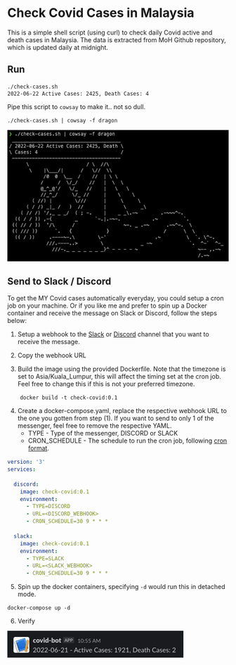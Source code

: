 # Check Covid Cases in Malaysia
This is a simple shell script (using curl) to check daily Covid active and death cases in Malaysia. The data is extracted from MoH Github repository, which is updated daily at midnight.

## Run

    ./check-cases.sh
    2022-06-22 Active Cases: 2425, Death Cases: 4

Pipe this script to `cowsay` to make it.. not so dull.
    
    ./check-cases.sh | cowsay -f dragon

![ss-cowsay](./images/ss-cowsay.png)

## Send to Slack / Discord
To get the MY Covid cases automatically everyday, you could setup a cron job on your machine. Or if you like me and prefer to spin up a Docker container and receive the message on Slack or Discord, follow the steps below:
1. Setup a webhook to the [Slack](https://api.slack.com/messaging/webhooks) or [Discord](https://support.discord.com/hc/en-us/articles/228383668-Intro-to-Webhooks) channel that you want to receive the message.

2. Copy the webhook URL

3. Build the image using the provided Dockerfile. Note that the timezone is set to Asia/Kuala_Lumpur, this will affect the timing set at the cron job. Feel free to change this if this is not your preferred timezone.
```
    docker build -t check-covid:0.1
```

4. Create a docker-compose.yaml, replace the respective webhook URL to the one you gotten from step (1). If you want to send to only 1 of the messenger, feel free to remove the respective YAML. 
    - TYPE - Type of the messenger, DISCORD or SLACK
    - CRON_SCHEDULE - The schedule to run the cron job, following [cron format](https://en.wikipedia.org/wiki/Cron).

```yaml
version: '3'
services:

  discord:
    image: check-covid:0.1
    environment:
      - TYPE=DISCORD
      - URL=<DISCORD_WEBHOOK>
      - CRON_SCHEDULE=30 9 * * *
  
  slack:
    image: check-covid:0.1
    environment:
      - TYPE=SLACK
      - URL=<SLACK_WEBHOOK>
      - CRON_SCHEDULE=30 9 * * *
```
5. Spin up the docker containers, specifying `-d` would run this in detached mode.
```
docker-compose up -d
```

6. Verify 

![ss-slack](./images/ss-slack.png)
